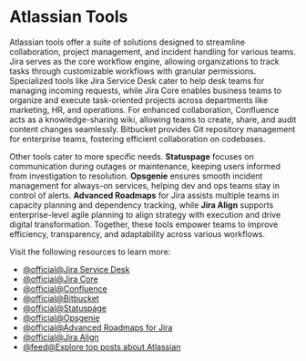 # Atlassian Tools

Atlassian tools offer a suite of solutions designed to streamline collaboration, project management, and incident handling for various teams. Jira serves as the core workflow engine, allowing organizations to track tasks through customizable workflows with granular permissions. Specialized tools like Jira Service Desk cater to help desk teams for managing incoming requests, while Jira Core enables business teams to organize and execute task-oriented projects across departments like marketing, HR, and operations. For enhanced collaboration, Confluence acts as a knowledge-sharing wiki, allowing teams to create, share, and audit content changes seamlessly. Bitbucket provides Git repository management for enterprise teams, fostering efficient collaboration on codebases.

Other tools cater to more specific needs. **Statuspage** focuses on communication during outages or maintenance, keeping users informed from investigation to resolution. **Opsgenie** ensures smooth incident management for always-on services, helping dev and ops teams stay in control of alerts. **Advanced Roadmaps** for Jira assists multiple teams in capacity planning and dependency tracking, while **Jira Align** supports enterprise-level agile planning to align strategy with execution and drive digital transformation. Together, these tools empower teams to improve efficiency, transparency, and adaptability across various workflows.

Visit the following resources to learn more:

- [@official@Jira Service Desk](https://www.atlassian.com/software/jira/service-management/features/service-desk)
- [@official@Jira Core](https://www.atlassian.com/software/jira/work-management)
- [@official@Confluence](https://www.atlassian.com/wac/software/confluence?)
- [@official@Bitbucket](https://bitbucket.org/product/)
- [@official@Statuspage](https://www.atlassian.com/software/statuspage)
- [@official@Opsgenie](https://www.atlassian.com/software/opsgenie)
- [@official@Advanced Roadmaps for Jira](https://www.atlassian.com/software/jira/features/roadmaps)
- [@official@Jira Align](https://www.atlassian.com/software/jira/align)
- [@feed@Explore top posts about Atlassian](https://app.daily.dev/tags/atlassian?ref=roadmapsh)